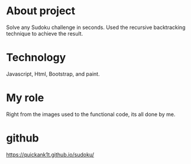 # About project

Solve any Sudoku challenge in seconds. Used the recursive backtracking technique to achieve the result.

# Technology

Javascript, Html, Bootstrap, and paint.

# My role

Right from the images used to the functional code, its all done by me. 

# github

https://quickank1t.github.io/sudoku/
